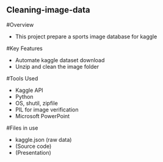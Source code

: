 ## Cleaning-image-data

#Overview
- This project prepare a sports image database for kaggle 

#Key Features
- Automate kaggle dataset download
- Unzip and clean the image folder

#Tools Used
- Kaggle API
- Python
- OS, shutil, zipfile
- PIL for image verification
- Microsoft PowerPoint

#Files in use
- kaggle.json (raw data)
- (Source code)
- (Presentation)
